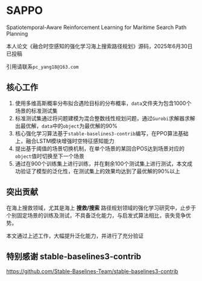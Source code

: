 # SAPPO
Spatiotemporal-Aware Reinforcement Learning for Maritime Search Path Planning

本人论文《融合时空感知的强化学习海上搜索路径规划》源码，2025年6月30日已投稿

引用请联系`pc_yang18@163.com`

## 核心工作
1. 使用多维高斯概率分布拟合遇险目标的分布概率，`data`文件夹为包含1000个场景的标准测试集
2. 标准测试集通过将问题建模为混合整数线性规划问题，通过`Gurobi`求解器求解出最优解，`data`中的`object`为最优解的90%
3. 核心强化学习算法基于`stable-baselines3-contrib`编写，在PPO算法基础上，融合LSTM模块增强时空特征感知能力
4. 提出基于阈值的场景切换机制，在单个场景的某回合POS达到场景对应的`object`值时切换至下一个场景
5. 通过在900个训练集上进行训练，并在剩余100个测试集上进行测试，本文成功验证了模型的泛化性，在测试集上的效果均达到了最优解的90%以上

## 突出贡献
在海上搜救领域，尤其是海上 **搜救/搜索** 路径规划领域的强化学习研究中，止步于个别固定场景的训练及测试，不具备泛化能力，与启发式算法相比，丧失竞争优势。

本文通过上述工作，大幅提升泛化能力，并进行了充分验证

## 特别感谢 stable-baselines3-contrib
https://github.com/Stable-Baselines-Team/stable-baselines3-contrib
